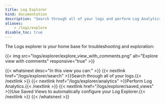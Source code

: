 ```yaml
---
title: Log Explorer
kind: documentation
description: "Search through all of your logs and perform Log Analytics"
aliases:
    - /logs/explore
disable_toc: true
---
```


The Logs explorer is your home base for troubleshooting and exploration:

{{< img src="logs/explorer/explore_view_with_comments.png" alt="Explore view with comments" responsive="true" >}}

{{< whatsnext desc="In this view you can:" >}}
    {{< nextlink href="/logs/explorer/search" >}}Search through all of your logs.{{< /nextlink >}}
    {{< nextlink href="/logs/explorer/analytics" >}}Perform Log Analytics.{{< /nextlink >}}
    {{< nextlink href="/logs/explorer/saved_views" >}}Use Saved Views to automatically configure your Log Explorer.{{< /nextlink >}}
{{< /whatsnext >}}